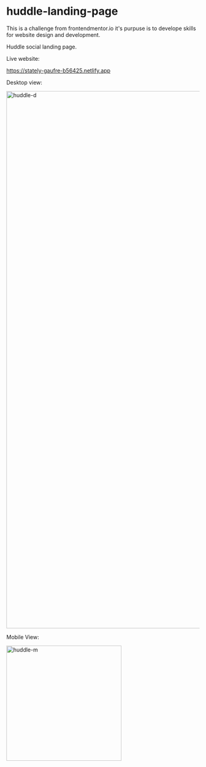 # huddle-landing-page

This is a challenge from frontendmentor.io it's purpuse is to develope skills for website design and development.

Huddle social landing page.


Live website:

https://stately-gaufre-b56425.netlify.app


Desktop view:

<img src="https://user-images.githubusercontent.com/103607112/167738914-71182a11-a1c2-4860-a1e8-927fd2ac56cf.png" width="1400" height="auto" title="huddle-d">



Mobile View:

<img src="https://user-images.githubusercontent.com/103607112/167738911-8f4f303d-eaf3-40ca-9e76-7760be918255.png" width="300px" height="auto" title="huddle-m">

